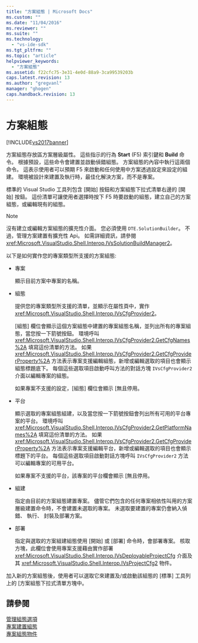 ```yaml
---
title: "方案組態 | Microsoft Docs"
ms.custom: ""
ms.date: "11/04/2016"
ms.reviewer: ""
ms.suite: ""
ms.technology: 
  - "vs-ide-sdk"
ms.tgt_pltfrm: ""
ms.topic: "article"
helpviewer_keywords: 
  - "方案組態"
ms.assetid: f22cfc75-3e31-4e0d-88a9-3ca99539203b
caps.latest.revision: 13
ms.author: "gregvanl"
manager: "ghogen"
caps.handback.revision: 13
---
```

# 方案組態
[!INCLUDE[vs2017banner](../../code-quality/includes/vs2017banner.md)]

方案組態存放區方案層級屬性。 這些指示的行為 **Start** \(F5\) 索引鍵和 **Build** 命令。 根據預設，這些命令會建置並啟動偵錯組態。 方案組態的內容中執行這兩個命令。 這表示使用者可以預期 F5 來啟動和任何使用中方案透過設定來設定的組建。 環境被設計來建置及執行時，最佳化解決方案，而不是專案。  
  
 標準的 Visual Studio 工具列包含 \[開始\] 按鈕和方案組態下拉式清單右邊的 \[開始\] 按鈕。 這份清單可讓使用者選擇時按下 F5 時要啟動的組態，建立自己的方案組態，或編輯現有的組態。  
  
> [!NOTE]
>  沒有建立或編輯方案組態的擴充性介面。 您必須使用 `DTE.SolutionBuilder`。 不過，管理方案建置有擴充性 Api。 如需詳細資訊，請參閱<xref:Microsoft.VisualStudio.Shell.Interop.IVsSolutionBuildManager2>。  
  
 以下是如何實作您的專案類型所支援的方案組態:  
  
-   專案  
  
     顯示目前方案中專案的名稱。  
  
-   組態  
  
     提供您的專案類型所支援的清單，並顯示在屬性頁中，實作 <xref:Microsoft.VisualStudio.Shell.Interop.IVsCfgProvider2>。  
  
     \[組態\] 欄位會顯示這個方案組態中建置的專案組態名稱，並列出所有的專案組態，當您按一下箭號按鈕。 環境呼叫 <xref:Microsoft.VisualStudio.Shell.Interop.IVsCfgProvider2.GetCfgNames%2A> 填寫這份清單的方法。 如果 <xref:Microsoft.VisualStudio.Shell.Interop.IVsCfgProvider2.GetCfgProviderProperty%2A> 方法表示專案支援編輯組態，新增或編輯選取的項目也會顯示組態標題底下。 每個這些選取項目啟動呼叫方法的對話方塊 `IVsCfgProvider2` 介面以編輯專案的組態。  
  
     如果專案不支援的設定，\[組態\] 欄位會顯示 \[無且停用。  
  
-   平台  
  
     顯示選取的專案組態組建，以及當您按一下箭號按鈕會列出所有可用的平台專案的平台。 環境呼叫 <xref:Microsoft.VisualStudio.Shell.Interop.IVsCfgProvider2.GetPlatformNames%2A> 填寫這份清單的方法。 如果 <xref:Microsoft.VisualStudio.Shell.Interop.IVsCfgProvider2.GetCfgProviderProperty%2A> 方法表示專案支援編輯平台，新增或編輯選取的項目也會顯示標題下的平台。 每個這些選取項目啟動對話方塊呼叫 `IVsCfgProvider2` 方法可以編輯專案的可用平台。  
  
     如果專案不支援的平台，該專案的平台欄會顯示 \[無且停用。  
  
-   組建  
  
     指定由目前的方案組態建置專案。 儘管它們包含的任何專案相依性叫用的方案層級建置命令時，不會建置未選取的專案。 未選取要建置的專案仍會納入偵錯、 執行、 封裝及部署方案。  
  
-   部署  
  
     指定與選取的方案組建組態使用 \[開始\] 或 \[部署\] 命令時，會部署專案。 核取方塊，此欄位會使用專案支援藉由實作部署 <xref:Microsoft.VisualStudio.Shell.Interop.IVsDeployableProjectCfg> 介面及其 <xref:Microsoft.VisualStudio.Shell.Interop.IVsProjectCfg2> 物件。  
  
 加入新的方案組態後，使用者可以選取它來建置及\/或啟動該組態的 \[標準\] 工具列上的 \[方案組態下拉式清單方塊中。  
  
## 請參閱  
 [管理組態選項](../../extensibility/internals/managing-configuration-options.md)   
 [專案建置組態](../../extensibility/internals/project-configuration-for-building.md)   
 [專案組態物件](../../extensibility/internals/project-configuration-object.md)